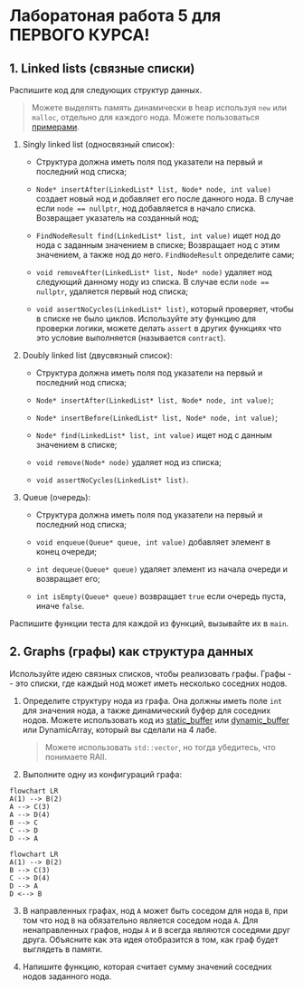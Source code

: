 # Лаборатоная работа 5 для ПЕРВОГО КУРСА!

## 1. Linked lists (связные списки)

Распишите код для следующих структур данных.

> Можете выделять память динамически в heap используя `new` или `malloc`, отдельно для каждого нода.
> Можете пользоваться [примерами](../../en/09_generic_data_structures).

1. Singly linked list (односвязный список):
    - Структура должна иметь поля под указатели на первый и последний нод списка;

    - `Node* insertAfter(LinkedList* list, Node* node, int value)` создает новый нод
      и добавляет его после данного нода.
      В случае если `node == nullptr`, нод добавляется в начало списка.
      Возвращает указатель на созданный нод;

    - `FindNodeResult find(LinkedList* list, int value)` ищет нод до нода с заданным значением в списке;
      Возвращает нод с этим значением, а также нод до него.
      `FindNodeResult` определите сами;

    - `void removeAfter(LinkedList* list, Node* node)` удаляет нод следующий данному ноду из списка.
      В случае если `node == nullptr`, удаляется первый нод списка;

    - `void assertNoCycles(LinkedList* list)`, который проверяет, чтобы в списке не было циклов.
      Используйте эту функцию для проверки логики, можете делать `assert` в других функциях что это
      условие выполняется (называется `contract`).

2. Doubly linked list (двусвязный список):
    - Структура должна иметь поля под указатели на первый и последний нод списка;

    - `Node* insertAfter(LinkedList* list, Node* node, int value)`;

    - `Node* insertBefore(LinkedList* list, Node* node, int value)`;

    - `Node* find(LinkedList* list, int value)` ищет нод с данным значением в списке;

    - `void remove(Node* node)` удаляет нод из списка;

    - `void assertNoCycles(LinkedList* list)`.

3. Queue (очередь):
    - Структура должна иметь поля под указатели на первый и последний нод списка;
    
    - `void enqueue(Queue* queue, int value)` добавляет элемент в конец очереди;

    - `int dequeue(Queue* queue)` удаляет элемент из начала очереди и возвращает его;

    - `int isEmpty(Queue* queue)` возвращает `true` если очередь пуста, иначе `false`.

Распишите функции теста для каждой из функций, вызывайте их в `main`.


## 2. Graphs (графы) как структура данных

Используйте идею связных списков, чтобы реализовать графы.
Графы -- это списки, где каждый нод может иметь несколько соседних нодов.

1. Определите структуру нода из графа. 
   Она должны иметь поле `int` для значения нода, а также динамический буфер для соседних нодов.
   Можете использовать код из [static_buffer](../../en/09_generic_data_structures/static_buffer.cpp)
   или [dynamic_buffer](../../en/09_generic_data_structures/dynamic_buffer.cpp)
   или DynamicArray, который вы сделали на 4 лабе.
   > Можете использовать `std::vector`, но тогда убедитесь, что понимаете RAII. 


2. Выполните одну из конфигураций графа:

```mermaid
flowchart LR
A(1) --> B(2)
A --> C(3)
A --> D(4)
B --> C
C --> D
D --> A
```

```mermaid
flowchart LR
A(1) --> B(2)
B --> C(3)
C --> D(4)
D --> A
D <--> B
```

3. В направленных графах, нод `A` может быть соседом для нода `B`,
   при том что нод `B` на обязательно является соседом нода `A`.
   Для ненаправленных графов, ноды `A` и `B` всегда являются соседями друг друга.
   Объясните как эта идея отобразится в том, как граф будет выглядеть в памяти.

4. Напишите функцию, которая считает сумму значений соседних нодов заданного нода.